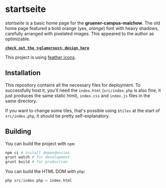 # startseite
*startseite* is a basic home page for the **gruener-campus-malchow**.
The old home page featured a bold orange (yes, *orange*) font with heavy shadows, carefully arranged with pixelated images.
This appeared to the author as optimizable.

[**`check out the ✨glamorous✨ design here`**](https://start.gcm.schule/)

This project is using [feather icons](https://github.com/feathericons/feather/).

## Installation

This repository contains all the necessary files for deployment.
To successfully host it, you'll need the `index.html` (`src/index.php` is also fine, it just produces the same static html), `index.css` and `index.js` files in the same directory.

If you want to change some tiles, that's possible using `$tiles` at the start of `src/index.php`, it should be pretty self-explanatory.

## Building

You can build the project with `npm`:

```bash
npm ci # install dependencies
grunt watch # for development
grunt build # for production
```

You can build the HTML DOM with `php`:

```php
php src/index.php > index.html
```
